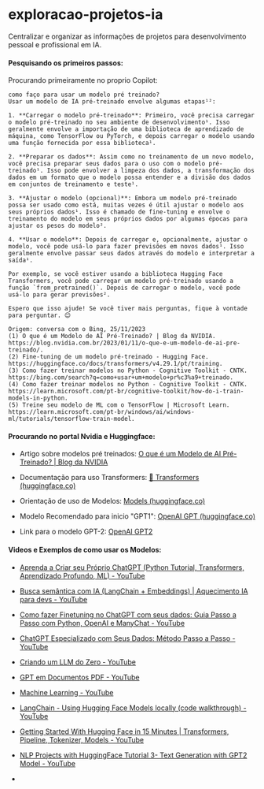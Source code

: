 # exploracao-projetos-ia

Centralizar e organizar as informações de projetos para desenvolvimento pessoal e profissional em IA.



#### Pesquisando os primeiros passos:

Procurando primeiramente no proprio Copilot:


```
como faço para usar um modelo pré treinado?
Usar um modelo de IA pré-treinado envolve algumas etapas¹²:

1. **Carregar o modelo pré-treinado**: Primeiro, você precisa carregar o modelo pré-treinado no seu ambiente de desenvolvimento¹. Isso geralmente envolve a importação de uma biblioteca de aprendizado de máquina, como TensorFlow ou PyTorch, e depois carregar o modelo usando uma função fornecida por essa biblioteca¹.

2. **Preparar os dados**: Assim como no treinamento de um novo modelo, você precisa preparar seus dados para o uso com o modelo pré-treinado¹. Isso pode envolver a limpeza dos dados, a transformação dos dados em um formato que o modelo possa entender e a divisão dos dados em conjuntos de treinamento e teste¹.

3. **Ajustar o modelo (opcional)**: Embora um modelo pré-treinado possa ser usado como está, muitas vezes é útil ajustar o modelo aos seus próprios dados¹. Isso é chamado de fine-tuning e envolve o treinamento do modelo em seus próprios dados por algumas épocas para ajustar os pesos do modelo².

4. **Usar o modelo**: Depois de carregar e, opcionalmente, ajustar o modelo, você pode usá-lo para fazer previsões em novos dados¹. Isso geralmente envolve passar seus dados através do modelo e interpretar a saída¹.

Por exemplo, se você estiver usando a biblioteca Hugging Face Transformers, você pode carregar um modelo pré-treinado usando a função `from_pretrained()`. Depois de carregar o modelo, você pode usá-lo para gerar previsões².

Espero que isso ajude! Se você tiver mais perguntas, fique à vontade para perguntar. 😊

Origem: conversa com o Bing, 25/11/2023
(1) O que é um Modelo de AI Pré-Treinado? | Blog da NVIDIA. https://blog.nvidia.com.br/2023/01/11/o-que-e-um-modelo-de-ai-pre-treinado/.
(2) Fine-tuning de um modelo pré-treinado - Hugging Face. https://huggingface.co/docs/transformers/v4.29.1/pt/training.
(3) Como fazer treinar modelos no Python - Cognitive Toolkit - CNTK. https://bing.com/search?q=como+usar+um+modelo+pr%c3%a9+treinado.
(4) Como fazer treinar modelos no Python - Cognitive Toolkit - CNTK. https://learn.microsoft.com/pt-br/cognitive-toolkit/how-do-i-train-models-in-python.
(5) Treine seu modelo de ML com o TensorFlow | Microsoft Learn. https://learn.microsoft.com/pt-br/windows/ai/windows-ml/tutorials/tensorflow-train-model.
```

#### Procurando no portal Nvidia e Huggingface:

- Artigo sobre modelos pré treinados: [O que é um Modelo de AI Pré-Treinado? | Blog da NVIDIA](https://blog.nvidia.com.br/2023/01/11/o-que-e-um-modelo-de-ai-pre-treinado/)

- Documentação para uso Transformers: [🤗 Transformers (huggingface.co)](https://huggingface.co/docs/transformers/v4.29.1/pt/index)

- Orientação de uso de Modelos: [Models (huggingface.co)](https://huggingface.co/docs/transformers/main/en/main_classes/model)

- Modelo Recomendado para inicio "GPT1": [OpenAI GPT (huggingface.co)](https://huggingface.co/docs/transformers/main/en/model_doc/openai-gpt)

- Link para o modelo GPT-2: [OpenAI GPT2](https://huggingface.co/docs/transformers/main/en/model_doc/gpt2)
  
  
  

#### Videos e Exemplos de como usar os Modelos:

- [Aprenda a Criar seu Próprio ChatGPT (Python Tutorial, Transformers, Aprendizado Profundo, ML) - YouTube](https://www.youtube.com/watch?v=ou5o9E9TTe8&list=RDCMUCdbMvobipjxi6gdr3L1PBrQ&start_radio=1)

- [Busca semântica com IA (LangChain + Embeddings) | Aquecimento IA para devs - YouTube](https://www.youtube.com/live/1pFb0AOLpYo?si=Lk62SwZNU1K1cROc&t=686)

- [Como fazer Finetuning no ChatGPT com seus dados: Guia Passo a Passo com Python, OpenAI e ManyChat - YouTube](https://www.youtube.com/watch?v=fOYZJdwkrIQ)

- [ChatGPT Especializado com Seus Dados: Método Passo a Passo - YouTube](https://www.youtube.com/watch?v=blI7CFd0wIo)

- [Criando um LLM do Zero - YouTube](https://www.youtube.com/watch?v=LphBQB1amrw)

- [GPT em Documentos PDF - YouTube](https://www.youtube.com/watch?v=0xqh9Wfi4hw)

- [Machine Learning - YouTube](https://www.youtube.com/playlist?list=PLHOXda0lrZWOeaGC4uB6vbW4iMVRwxo9S)

- [LangChain - Using Hugging Face Models locally (code walkthrough) - YouTube](https://www.youtube.com/watch?v=Kn7SX2Mx_Jk)

- [Getting Started With Hugging Face in 15 Minutes | Transformers, Pipeline, Tokenizer, Models - YouTube](https://www.youtube.com/watch?v=QEaBAZQCtwE)

- [NLP Projects with HuggingFace Tutorial 3- Text Generation with GPT2 Model - YouTube](https://www.youtube.com/watch?v=7O5ZKtJ99lc)

- 
